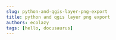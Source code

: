 ```yaml
---
slug: python-and-qgis-layer-png-export
title: python and qgis layer png export
authors: ecolazy
tags: [hello, docusaurus]
---
```

